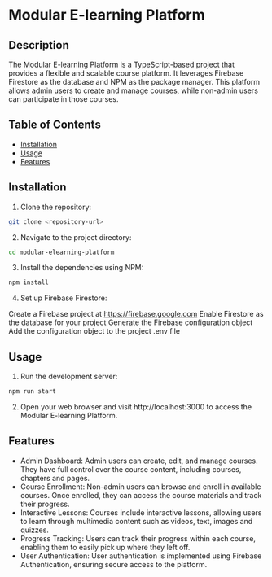 # Modular E-learning Platform

## Description

The Modular E-learning Platform is a TypeScript-based project that provides a flexible and scalable course platform. It leverages Firebase Firestore as the database and NPM as the package manager. This platform allows admin users to create and manage courses, while non-admin users can participate in those courses.

## Table of Contents

- [Installation](#installation)
- [Usage](#usage)
- [Features](#features)

## Installation

1. Clone the repository:

```bash
git clone <repository-url>
```
2. Navigate to the project directory:
```bash
cd modular-elearning-platform
```
3. Install the dependencies using NPM:
```bash
npm install
```
4. Set up Firebase Firestore:

Create a Firebase project at https://firebase.google.com
Enable Firestore as the database for your project
Generate the Firebase configuration object
Add the configuration object to the project .env file

## Usage
1. Run the development server:
```bash
npm run start
```
2. Open your web browser and visit http://localhost:3000 to access the Modular E-learning Platform.

## Features
* Admin Dashboard: Admin users can create, edit, and manage courses. They have full control over the course content, including courses, chapters and pages.
* Course Enrollment: Non-admin users can browse and enroll in available courses. Once enrolled, they can access the course materials and track their progress.
* Interactive Lessons: Courses include interactive lessons, allowing users to learn through multimedia content such as videos, text, images  and quizzes.
* Progress Tracking: Users can track their progress within each course, enabling them to easily pick up where they left off.
* User Authentication: User authentication is implemented using Firebase Authentication, ensuring secure access to the platform.


